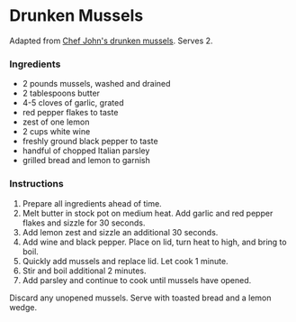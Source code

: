 # Drunken Mussels

Adapted from [Chef John's drunken mussels](http://foodwishes.blogspot.com/2012/05/drunken-mussels-way-fewer-than-12-steps.html). Serves 2.

### Ingredients

- 2 pounds mussels, washed and drained
- 2 tablespoons butter
- 4-5 cloves of garlic, grated
- red pepper flakes to taste
- zest of one lemon
- 2 cups white wine
- freshly ground black pepper to taste
- handful of chopped Italian parsley
- grilled bread and lemon to garnish

### Instructions

1. Prepare all ingredients ahead of time.
2. Melt butter in stock pot on medium heat. Add garlic and red pepper flakes and sizzle for 30 seconds.
3. Add lemon zest and sizzle an additional 30 seconds.
4. Add wine and black pepper. Place on lid, turn heat to high, and bring to boil.
5. Quickly add mussels and replace lid. Let cook 1 minute.
6. Stir and boil additional 2 minutes.
7. Add parsley and continue to cook until mussels have opened.

Discard any unopened mussels. Serve with toasted bread and a lemon wedge.